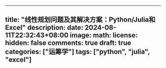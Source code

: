 
---
title: "线性规划问题及其解决方案：Python/Julia和Excel"
description: 
date: 2024-08-11T22:32:43+08:00
image: 
math: 
license: 
hidden: false
comments: true
draft: true
categories: ["运筹学"]
tags: ["python", "julia", "excel"]
---